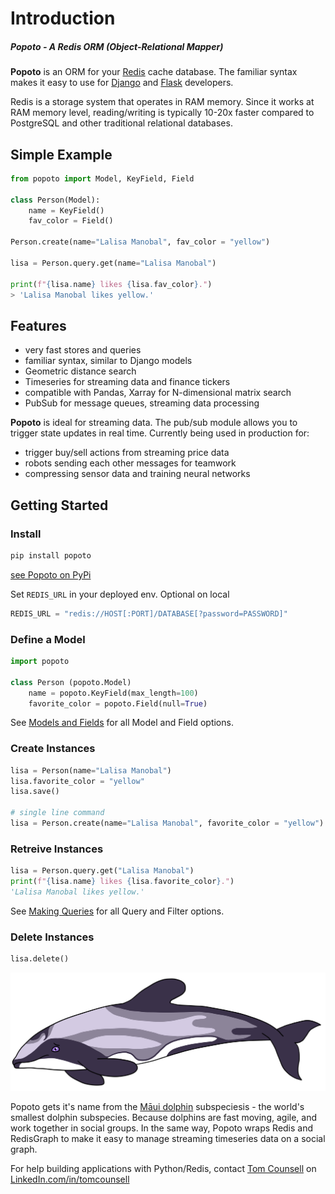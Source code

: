 # Introduction

##### Popoto - A Redis ORM (Object-Relational Mapper)

**Popoto** is an ORM for your [Redis](https://redis.io) cache database. 
The familiar syntax makes it easy to use for [Django](https://www.djangoproject.com/) and [Flask](https://flask.palletsprojects.com/) developers.

Redis is a storage system that operates in RAM memory. 
Since it works at RAM memory level, reading/writing is typically 10-20x faster
compared to PostgreSQL and other traditional relational databases.


## Simple Example

``` python
from popoto import Model, KeyField, Field

class Person(Model):
    name = KeyField()
    fav_color = Field()

Person.create(name="Lalisa Manobal", fav_color = "yellow")

lisa = Person.query.get(name="Lalisa Manobal")

print(f"{lisa.name} likes {lisa.fav_color}.")
> 'Lalisa Manobal likes yellow.'
```


## Features

 - very fast stores and queries
 - familiar syntax, similar to Django models
 - Geometric distance search
 - Timeseries for streaming data and finance tickers
 - compatible with Pandas, Xarray for N-dimensional matrix search
 - PubSub for message queues, streaming data processing

**Popoto** is ideal for streaming data. The pub/sub module allows you to trigger state updates in real time.
Currently being used in production for:

 - trigger buy/sell actions from streaming price data
 - robots sending each other messages for teamwork
 - compressing sensor data and training neural networks

## Getting Started

### Install

``` bash
pip install popoto
```

[see Popoto on PyPi](https://pypi.org/project/popoto/)

Set `REDIS_URL` in your deployed env. Optional on local
``` python
REDIS_URL = "redis://HOST[:PORT]/DATABASE[?password=PASSWORD]"
```

### Define a Model

``` python
import popoto

class Person (popoto.Model)
    name = popoto.KeyField(max_length=100)
    favorite_color = popoto.Field(null=True)

```

See [Models and Fields](fields.md) for all Model and Field options.

### Create Instances

``` python
lisa = Person(name="Lalisa Manobal")
lisa.favorite_color = "yellow"
lisa.save()

# single line command
lisa = Person.create(name="Lalisa Manobal", favorite_color = "yellow")
```

### Retreive Instances

``` python
lisa = Person.query.get("Lalisa Manobal")
print(f"{lisa.name} likes {lisa.favorite_color}.")
'Lalisa Manobal likes yellow.'
```

See [Making Queries](query.md) for all Query and Filter options.

### Delete Instances

``` python
lisa.delete()
```

![](/static/popoto.png)

Popoto gets it's name from the [Māui dolphin](https://en.wikipedia.org/wiki/M%C4%81ui_dolphin) subspeciesis - the world's smallest dolphin subspecies.
Because dolphins are fast moving, agile, and work together in social groups. In the same way, Popoto wraps Redis and RedisGraph to make it easy to manage streaming timeseries data on a social graph.

For help building applications with Python/Redis, contact [Tom Counsell](https://tomcounsell.com) on [LinkedIn.com/in/tomcounsell](https://linkedin.com/in/tomcounsell)
